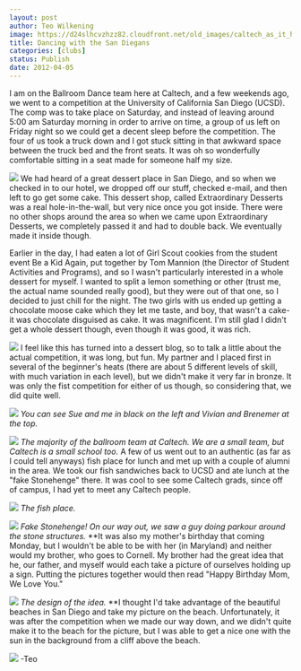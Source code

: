 ```yaml
---
layout: post
author: Teo Wilkening
image: https://d24slhcvzhzz82.cloudfront.net/old_images/caltech_as_it_happens/6a0105349b8251970b0163039ed2e2970d.jpg
title: Dancing with the San Diegans 
categories: [clubs]
status: Publish
date: 2012-04-05
---
```


I am on the Ballroom Dance team here at Caltech, and a few weekends ago, we went to a competition at the University of California San Diego (UCSD). The comp was to take place on Saturday, and instead of leaving around 5:00 am Saturday morning in order to arrive on time, a group of us left on Friday night so we could get a decent sleep before the competition. The four of us took a truck down and I got stuck sitting in that awkward space between the truck bed and the front seats. It was oh so wonderfully comfortable sitting in a seat made for someone half my size.


![](https://d24slhcvzhzz82.cloudfront.net/old_images/6a0105349b8251970b0163039ec474970d.jpg)
We had heard of a great dessert place in San Diego, and so when we checked in to our hotel, we dropped off our stuff, checked e-mail, and then left to go get some cake. This dessert shop, called Extraordinary Desserts was a real hole-in-the-wall, but very nice once you got inside. There were no other shops around the area so when we came upon Extraordinary Desserts, we completely passed it and had to double back. We eventually made it inside though.

Earlier in the day, I had eaten a lot of Girl Scout cookies from the student event Be a Kid Again, put together by Tom Mannion (the Director of Student Activities and Programs), and so I wasn't particularly interested in a whole dessert for myself. I wanted to split a lemon something or other (trust me, the actual name sounded really good), but they were out of that one, so I decided to just chill for the night. The two girls with us ended up getting a chocolate moose cake which they let me taste, and boy, that wasn't a cake- it was chocolate disguised as cake. It was magnificent. I'm still glad I didn't get a whole dessert though, even though it was good, it was rich.


![](https://d24slhcvzhzz82.cloudfront.net/old_images/caltech_as_it_happens/6a0105349b8251970b016764939209970b.jpg)
I feel like this has turned into a dessert blog, so to talk a little about the actual competition, it was long, but fun. My partner and I placed first in several of the beginner's heats (there are about 5 different levels of skill, with much variation in each level), but we didn't make it very far in bronze. It was only the fist competition for either of us though, so considering that, we did quite well.


![](https://d24slhcvzhzz82.cloudfront.net/old_images/caltech_as_it_happens/6a0105349b8251970b0168e994c29a970c.jpg)
*You can see Sue and me in black on the left and Vivian and Brenemer at the top.*


![](https://d24slhcvzhzz82.cloudfront.net/old_images/caltech_as_it_happens/6a0105349b8251970b0163039edf23970d.jpg)
*The majority of the ballroom team at Caltech. We are a small team, but Caltech is a small school too.*
A few of us went out to an authentic (as far as I could tell anyways) fish place for lunch and met up with a couple of alumni in the area. We took our fish sandwiches back to UCSD and ate lunch at the "fake Stonehenge" there. It was cool to see some Caltech grads, since off of campus, I had yet to meet any Caltech people.


![](https://d24slhcvzhzz82.cloudfront.net/old_images/caltech_as_it_happens/6a0105349b8251970b0163039ee061970d.jpg)
*The fish place.*


![](https://d24slhcvzhzz82.cloudfront.net/old_images/caltech_as_it_happens/6a0105349b8251970b0163039ee0f5970d.jpg)
*Fake Stonehenge! On our way out, we saw a guy doing parkour around the stone structures.*
**It was also my mother's birthday that coming Monday, but I wouldn't be able to be with her (in Maryland) and neither would my brother, who goes to Cornell. My brother had the great idea that he, our father, and myself would each take a picture of ourselves holding up a sign. Putting the pictures together would then read "Happy Birthday Mom, We Love You."


![](https://d24slhcvzhzz82.cloudfront.net/old_images/caltech_as_it_happens/6a0105349b8251970b01676493a264970b.jpg)
*The design of the idea.*
**I thought I'd take advantage of the beautiful beaches in San Diego and take my picture on the beach. Unfortunately, it was after the competition when we made our way down, and we didn't quite make it to the beach for the picture, but I was able to get a nice one with the sun in the background from a cliff above the beach.


![](https://d24slhcvzhzz82.cloudfront.net/old_images/6a0105349b8251970b01676493a330970b.jpg)
-Teo

